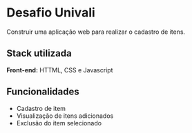 
# Desafio Univali

Construir uma aplicação web para realizar o cadastro de itens.



## Stack utilizada

**Front-end:** HTTML, CSS e Javascript


## Funcionalidades

- Cadastro de item
- Visualização de itens adicionados
- Exclusão do item selecionado



